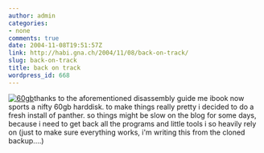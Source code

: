 ```yaml
---
author: admin
categories:
- none
comments: true
date: 2004-11-08T19:51:57Z
link: http://habi.gna.ch/2004/11/08/back-on-track/
slug: back-on-track
title: back on track
wordpress_id: 668
---
```


[![60gb](http://habi.gna.ch/blog/images/60gb-tm.jpg)](http://habi.gna.ch/blog/images/60gb.jpg)thanks to the aforementioned disassembly guide me ibook now sports a nifty 60gb harddisk. to make things really pretty i decided to do a fresh install of panther. so things might be slow on the blog for some days, because i need to get back all the programs and little tools i so heavily rely on (just to make sure everything works, i'm writing this from the cloned backup....)
